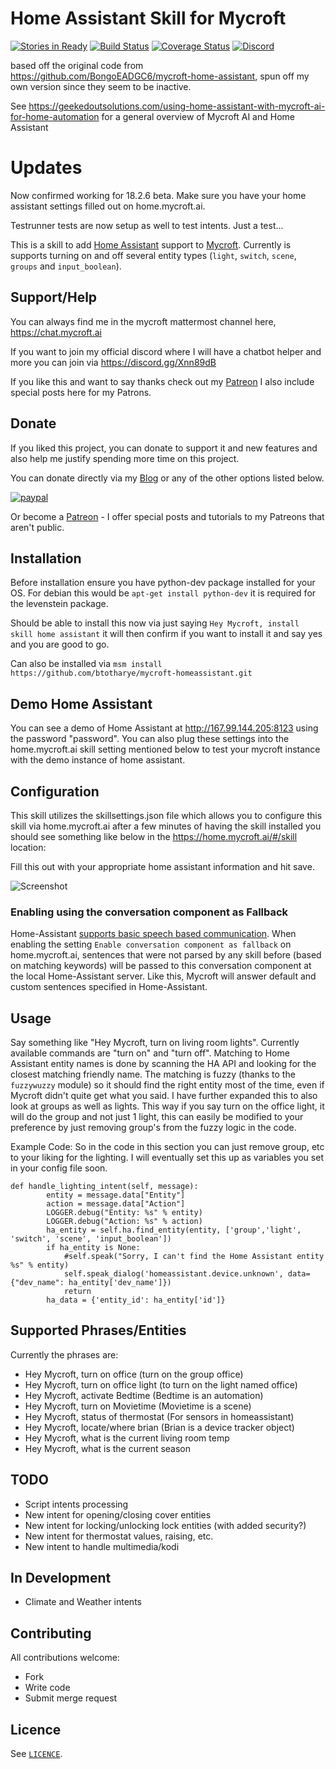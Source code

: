 # Home Assistant Skill for Mycroft

[![Stories in Ready](https://badge.waffle.io/btotharye/mycroft-homeassistant.svg?label=ready&title=Ready)](http://waffle.io/btotharye/mycroft-homeassistant) 
[![Build Status](https://travis-ci.org/btotharye/mycroft-homeassistant.svg?branch=master)](https://travis-ci.org/btotharye/mycroft-homeassistant)
[![Coverage Status](https://coveralls.io/repos/github/btotharye/mycroft-homeassistant/badge.svg?branch=master)](https://coveralls.io/github/btotharye/mycroft-homeassistant?branch=master)
[![Discord](https://img.shields.io/discord/348442860510642176.svg)](https://discord.gg/Xnn89dB)



based off the original code from https://github.com/BongoEADGC6/mycroft-home-assistant, spun off my own version since they seem to be inactive.

See https://geekedoutsolutions.com/using-home-assistant-with-mycroft-ai-for-home-automation for a general overview of Mycroft AI and Home Assistant

# Updates
Now confirmed working for 18.2.6 beta.  Make sure you have your home assistant settings filled out on home.mycroft.ai.

Testrunner tests are now setup as well to test intents. Just a test...

This is a skill to add [Home Assistant](https://home-assistant.io) support to
[Mycroft](https://mycroft.ai). Currently is supports turning on and off several
entity types (`light`, `switch`, `scene`, `groups` and `input_boolean`).

## Support/Help
You can always find me in the mycroft mattermost channel here, https://chat.mycroft.ai

If you want to join my official discord where I will have a chatbot helper and more you can join via https://discord.gg/Xnn89dB

If you like this and want to say thanks check out my [Patreon](https://www.patreon.com/Geekedoutsol) I also include special posts here for my Patrons.

## Donate

If you liked this project, you can donate to support it and new features and also help me justify spending more time on this project.

You can donate directly via my [Blog](https://geekedoutsolutions.com/donations/geeked-out-donation) or any of the other options listed below.

[![paypal](https://www.paypalobjects.com/en_US/i/btn/btn_donateCC_LG.gif)](https://www.paypal.com/cgi-bin/webscr?cmd=_donations&business=brianhh1230%40gmail%2ecom&lc=US&item_name=Geeked%20Out%20Solutions&no_note=0&cn=Add%20special%20instructions%20to%20the%20seller%3a&no_shipping=1&currency_code=USD&bn=PP%2dDonationsBF%3abtn_donateCC_LG%2egif%3aNonHosted)

Or become a [Patreon](https://www.patreon.com/Geekedoutsol) - I offer special posts and tutorials to my Patreons that aren't public.

## Installation
Before installation ensure you have python-dev package installed for your OS.  For debian this would be `apt-get install python-dev` it is required for the levenstein package.


Should be able to install this now via just saying `Hey Mycroft, install skill home assistant` it will then confirm if you want to install it and say yes and you are good to go.

Can also be installed via `msm install https://github.com/btotharye/mycroft-homeassistant.git`


## Demo Home Assistant
You can see a demo of Home Assistant at http://167.99.144.205:8123 using the password "password".  You can also plug these settings into the home.mycroft.ai skill setting mentioned below to test your mycroft instance with the demo instance of home assistant.

## Configuration
This skill utilizes the skillsettings.json file which allows you to configure this skill via home.mycroft.ai after a few minutes of having the skill installed you should see something like below in the https://home.mycroft.ai/#/skill location:

Fill this out with your appropriate home assistant information and hit save.

![Screenshot](screenshot.JPG?raw=true)

###  Enabling using the conversation component as Fallback

Home-Assistant [supports basic speech based communication](https://www.home-assistant.io/components/conversation/).
When enabling the setting `Enable conversation component as fallback` on home.mycroft.ai, sentences that were not parsed
by any skill before (based on matching keywords) will be passed to this conversation component at the local Home-Assistant server.
Like this, Mycroft will answer default and custom sentences specified in Home-Assistant.

## Usage

Say something like "Hey Mycroft, turn on living room lights". Currently available commands
are "turn on" and "turn off". Matching to Home Assistant entity names is done by scanning
the HA API and looking for the closest matching friendly name. The matching is fuzzy (thanks
to the `fuzzywuzzy` module) so it should find the right entity most of the time, even if Mycroft
didn't quite get what you said.  I have further expanded this to also look at groups as well as lights.  This way if you say turn on the office light, it will do the group and not just 1 light, this can easily be modified to your preference by just removing group's from the fuzzy logic in the code.


Example Code:
So in the code in this section you can just remove group, etc to your liking for the lighting.  I will eventually set this up as variables you set in your config file soon.

```
def handle_lighting_intent(self, message):
        entity = message.data["Entity"]
        action = message.data["Action"]
        LOGGER.debug("Entity: %s" % entity)
        LOGGER.debug("Action: %s" % action)
        ha_entity = self.ha.find_entity(entity, ['group','light', 'switch', 'scene', 'input_boolean'])
        if ha_entity is None:
            #self.speak("Sorry, I can't find the Home Assistant entity %s" % entity)
            self.speak_dialog('homeassistant.device.unknown', data={"dev_name": ha_entity['dev_name']})
            return
        ha_data = {'entity_id': ha_entity['id']}
```


## Supported Phrases/Entities
Currently the phrases are:
* Hey Mycroft, turn on office (turn on the group office)
* Hey Mycroft, turn on office light (to turn on the light named office)
* Hey Mycroft, activate Bedtime (Bedtime is an automation)
* Hey Mycroft, turn on Movietime (Movietime is a scene)
* Hey Mycroft, status of thermostat (For sensors in homeassistant)
* Hey Mycroft, locate/where brian (Brian is a device tracker object)
* Hey Mycroft, what is the current living room temp
* Hey Mycroft, what is the current season



## TODO
 * Script intents processing
 * New intent for opening/closing cover entities
 * New intent for locking/unlocking lock entities (with added security?)
 * New intent for thermostat values, raising, etc.
 * New intent to handle multimedia/kodi

## In Development
* Climate and Weather intents

## Contributing

All contributions welcome:

 * Fork
 * Write code
 * Submit merge request

## Licence

See [`LICENCE`](https://gitlab.com/robconnolly/mycroft-home-assistant/blob/master/LICENSE).
